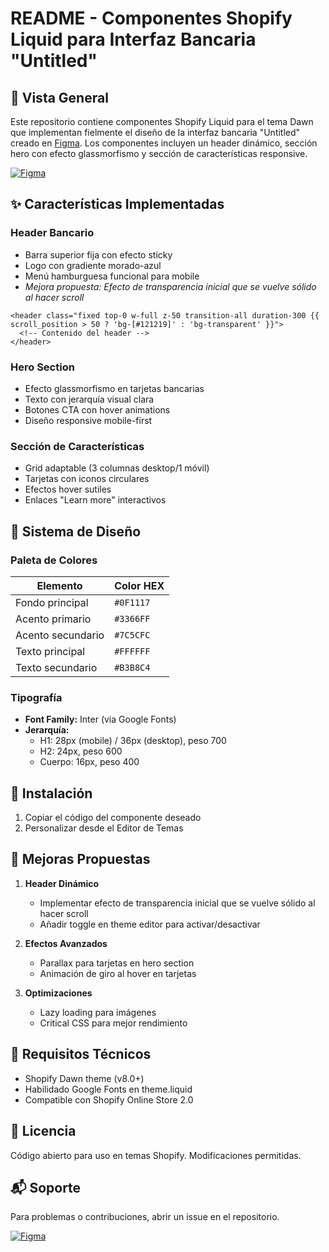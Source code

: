 # **README - Componentes Shopify Liquid para Interfaz Bancaria "Untitled"**

## **📌 Vista General**
Este repositorio contiene componentes Shopify Liquid para el tema Dawn que implementan fielmente el diseño de la interfaz bancaria "Untitled" creado en [Figma](https://www.figma.com/design/BT8HX2ooNoITmjtz139o0r/Prueba-de-Maquetaci%C3%B3n?node-id=0-1&t=9Pl0wE9LJ4FgjpXI-1). Los componentes incluyen un header dinámico, sección hero con efecto glassmorfismo y sección de características responsive.

[![Figma](https://img.shields.io/badge/Ver_Diseño_Original-Figma-FF6B6B?style=for-the-badge&logo=figma&logoColor=white)](https://www.figma.com/design/BT8HX2ooNoITmjtz139o0r/Prueba-de-Maquetaci%C3%B3n?node-id=0-1&t=9Pl0wE9LJ4FgjpXI-1)

## **✨ Características Implementadas**

### **Header Bancario**
- Barra superior fija con efecto sticky
- Logo con gradiente morado-azul
- Menú hamburguesa funcional para mobile
- *Mejora propuesta: Efecto de transparencia inicial que se vuelve sólido al hacer scroll*

```liquid
<header class="fixed top-0 w-full z-50 transition-all duration-300 {{ scroll_position > 50 ? 'bg-[#121219]' : 'bg-transparent' }}">
  <!-- Contenido del header -->
</header>
```

### **Hero Section**
- Efecto glassmorfismo en tarjetas bancarias
- Texto con jerarquía visual clara
- Botones CTA con hover animations
- Diseño responsive mobile-first

### **Sección de Características**
- Grid adaptable (3 columnas desktop/1 móvil)
- Tarjetas con iconos circulares
- Efectos hover sutiles
- Enlaces "Learn more" interactivos

## **🎨 Sistema de Diseño**

### **Paleta de Colores**
| Elemento | Color HEX |
|----------|-----------|
| Fondo principal | `#0F1117` |
| Acento primario | `#3366FF` | 
| Acento secundario | `#7C5CFC` |
| Texto principal | `#FFFFFF` |
| Texto secundario | `#B3B8C4` |

### **Tipografía**
- **Font Family:** Inter (via Google Fonts)
- **Jerarquía:**
  - H1: 28px (mobile) / 36px (desktop), peso 700
  - H2: 24px, peso 600
  - Cuerpo: 16px, peso 400

## **🚀 Instalación**

1. Copiar el código del componente deseado
2. Personalizar desde el Editor de Temas

## **🔧 Mejoras Propuestas**

1. **Header Dinámico**
   - Implementar efecto de transparencia inicial que se vuelve sólido al hacer scroll
   - Añadir toggle en theme editor para activar/desactivar

2. **Efectos Avanzados**
   - Parallax para tarjetas en hero section
   - Animación de giro al hover en tarjetas

3. **Optimizaciones**
   - Lazy loading para imágenes
   - Critical CSS para mejor rendimiento

## **📌 Requisitos Técnicos**

- Shopify Dawn theme (v8.0+)
- Habilidado Google Fonts en theme.liquid
- Compatible con Shopify Online Store 2.0

## **📜 Licencia**
Código abierto para uso en temas Shopify. Modificaciones permitidas.

## **📬 Soporte**
Para problemas o contribuciones, abrir un issue en el repositorio.

[![Figma](https://img.shields.io/badge/Ver_Diseño_Completo-Figma-FF6B6B?style=for-the-badge&logo=figma&logoColor=white)](https://www.figma.com/design/BT8HX2ooNoITmjtz139o0r/Prueba-de-Maquetaci%C3%B3n?node-id=0-1&t=9Pl0wE9LJ4FgjpXI-1)
